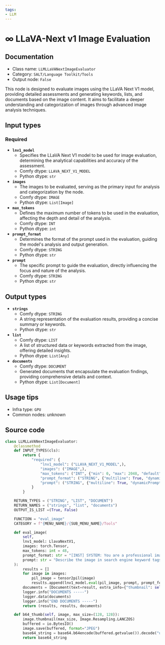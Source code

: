 ```yaml
---
tags:
- LLM
---
```


# ∞ LLaVA-Next v1 Image Evaluation
## Documentation
- Class name: `LLMLLaVANextImageEvaluator`
- Category: `SALT/Language Toolkit/Tools`
- Output node: `False`

This node is designed to evaluate images using the LLaVA Next V1 model, providing detailed assessments and generating keywords, lists, and documents based on the image content. It aims to facilitate a deeper understanding and categorization of images through advanced image analysis techniques.
## Input types
### Required
- **`lnv1_model`**
    - Specifies the LLaVA Next V1 model to be used for image evaluation, determining the analytical capabilities and accuracy of the assessment.
    - Comfy dtype: `LLAVA_NEXT_V1_MODEL`
    - Python dtype: `str`
- **`images`**
    - The images to be evaluated, serving as the primary input for analysis and categorization by the node.
    - Comfy dtype: `IMAGE`
    - Python dtype: `List[Image]`
- **`max_tokens`**
    - Defines the maximum number of tokens to be used in the evaluation, affecting the depth and detail of the analysis.
    - Comfy dtype: `INT`
    - Python dtype: `int`
- **`prompt_format`**
    - Determines the format of the prompt used in the evaluation, guiding the model's analysis and output generation.
    - Comfy dtype: `STRING`
    - Python dtype: `str`
- **`prompt`**
    - The specific prompt to guide the evaluation, directly influencing the focus and nature of the analysis.
    - Comfy dtype: `STRING`
    - Python dtype: `str`
## Output types
- **`strings`**
    - Comfy dtype: `STRING`
    - A string representation of the evaluation results, providing a concise summary or keywords.
    - Python dtype: `str`
- **`list`**
    - Comfy dtype: `LIST`
    - A list of structured data or keywords extracted from the image, offering detailed insights.
    - Python dtype: `List[Any]`
- **`documents`**
    - Comfy dtype: `DOCUMENT`
    - Generated documents that encapsulate the evaluation findings, providing comprehensive details and context.
    - Python dtype: `List[Document]`
## Usage tips
- Infra type: `GPU`
- Common nodes: unknown


## Source code
```python
class LLMLLaVANextImageEvaluator:
    @classmethod
    def INPUT_TYPES(cls):
        return {
            "required": {
                "lnv1_model": ("LLAVA_NEXT_V1_MODEL",),
                "images": ("IMAGE",),
                "max_tokens": ("INT", {"min": 0, "max": 2048, "default": 48}),
                "prompt_format": ("STRING", {"multiline": True, "dynamicPrompt": False, "default": "[INST] SYSTEM: You are a professional image captioner, follow the directions of the user exactly.\nUSER: <image>\n<prompt>[/INST]"}),
                "prompt": ("STRING", {"multiline": True, "dynamicPrompt": False, "default": "Describe the image in search engine keyword tags"}),
            }
        }

    RETURN_TYPES = ("STRING", "LIST", "DOCUMENT")
    RETURN_NAMES = ("strings", "list", "documents")
    OUTPUT_IS_LIST =(True, False)

    FUNCTION = "eval_image"
    CATEGORY = f"{MENU_NAME}/{SUB_MENU_NAME}/Tools"

    def eval_image(
        self, 
        lnv1_model: LlavaNextV1,
        images: torch.Tensor,  
        max_tokens: int = 48, 
        prompt_format: str = "[INST] SYSTEM: You are a professional image captioner, follow the directions of the user exactly.\nUSER: <image>\n<prompt>[/INST]",
        prompt: str = "Describe the image in search engine keyword tags"
    ):
        results = []
        for image in images:
            pil_image = tensor2pil(image)
            results.append(lnv1_model.eval(pil_image, prompt, prompt_format, max_tokens=max_tokens))
        documents = [Document(text=result, extra_info={"thumbnail": self.b64_thumb(pil_image, (128, 64))}) for result in results]
        logger.info("DOCUMENTS -----")
        logger.data(documents)
        logger.info("END DOCUMENTS -----")
        return (results, results, documents)

    def b64_thumb(self, image, max_size=(128, 128)):
        image.thumbnail(max_size, Image.Resampling.LANCZOS)
        buffered = io.BytesIO()
        image.save(buffered, format="JPEG")
        base64_string = base64.b64encode(buffered.getvalue()).decode("utf-8")
        return base64_string

```
